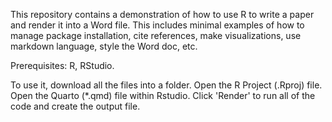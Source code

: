 This repository contains a demonstration of how to use R to write a paper and render it into a Word file. This includes minimal examples of how to manage package installation, cite references, make visualizations, use markdown language, style the Word doc, etc. 

Prerequisites: R, RStudio.

To use it, download all the files into a folder. Open the R Project (.Rproj) file. Open the Quarto (*.qmd) file within Rstudio. Click 'Render' to run all of the code and create the output file.
